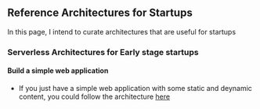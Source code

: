 ## Reference Architectures for Startups

In this page, I intend to curate architectures that are useful for startups  

### Serverless Architectures for Early stage startups

#### Build a simple web application 

- If you just have a simple web application with some static and deynamic content, you could follow the architecture [here](https://docs.aws.amazon.com/wellarchitected/latest/serverless-applications-lens/web-application.html)  


